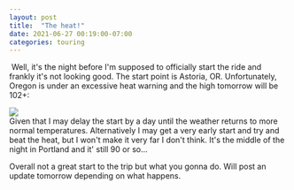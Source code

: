 ```yaml
---
layout: post
title:  "The heat!"
date: 2021-06-27 00:19:00-07:00
categories: touring
---
```

 Well, it's the night before I'm supposed to officially start the ride and frankly it's not looking good. The start point is Astoria, OR. Unfortunately, Oregon is under an excessive heat warning and the high tomorrow will be 102+:

  


[![](https://lh3.googleusercontent.com/-mUzR7Ee_8xA/YNgl6iy8kOI/AAAAAAAAToU/VtbfujIQ56Ub_EEd4sjzo2oYJaljjqNUQCLcBGAsYHQ/w496-h377/Screen%2BShot%2B2021-06-27%2Bat%2B12.16.41%2BAM.png)](https://lh3.googleusercontent.com/-mUzR7Ee_8xA/YNgl6iy8kOI/AAAAAAAAToU/VtbfujIQ56Ub_EEd4sjzo2oYJaljjqNUQCLcBGAsYHQ/Screen%2BShot%2B2021-06-27%2Bat%2B12.16.41%2BAM.png)  
Given that I may delay the start by a day until the weather returns to more normal temperatures. Alternatively I may get a very early start and try and beat the heat, but I won't make it very far I don't think. It's the middle of the night in Portland and it' still 90 or so...

Overall not a great start to the trip but what you gonna do. Will post an update tomorrow depending on what happens.


